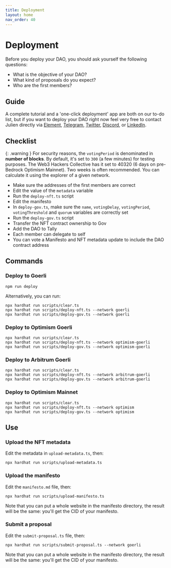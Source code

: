 ```yaml
---
title: Deployment
layout: home
nav_order: 40
---
```


# Deployment

Before you deploy your DAO, you should ask yourself the following questions: 

- What is the objective of your DAO?
- What kind of proposals do you expect?
- Who are the first members? 

## Guide

A complete tutorial and a 'one-click deployment' app are both on our to-do list, but if you want to deploy your DAO right now feel very free to contact Julien directly via [Element](https://matrix.to/#/@julienbrg:matrix.org), [Telegram](https://t.me/julienbrg), [Twitter](https://twitter.com/julienbrg), [Discord](https://discord.gg/xw9dCeQ94Y), or [LinkedIn](https://www.linkedin.com/in/julienberanger/).

## Checklist

{: .warning }
For security reasons, the `votingPeriod` is denominated in **number of blocks**. By default, it's set to `300` (a few minutes) for testing purposes. The Web3 Hackers Collective has it set to 40320 (6 days on pre-Bedrock Optimism Mainnet). Two weeks is often recommended. You can calculate it using the explorer of a given network.

- Make sure the addresses of the first members are correct
- Edit the value of the `metadata` variable
- Run the `deploy-nft.ts` script
- Edit the manifesto
- In `deploy-gov.ts`, make sure the `name`, `votingDelay`, `votingPeriod`, `votingThreshold` and `quorum` variables are correctly set
- Run the `deploy-gov.ts` script
- Transfer the NFT contract ownership to Gov
- Add the DAO to Tally
- Each member can delegate to self
- You can vote a Manifesto and NFT metadata update to include the DAO contract address

## Commands

### Deploy to Goerli

```
npm run deploy
```

Alternatively, you can run: 

```
npx hardhat run scripts/clear.ts
npx hardhat run scripts/deploy-nft.ts --network goerli
npx hardhat run scripts/deploy-gov.ts --network goerli
```

### Deploy to Optimism Goerli

```
npx hardhat run scripts/clear.ts
npx hardhat run scripts/deploy-nft.ts --network optimism-goerli
npx hardhat run scripts/deploy-gov.ts --network optimism-goerli
```

### Deploy to Arbitrum Goerli

```
npx hardhat run scripts/clear.ts
npx hardhat run scripts/deploy-nft.ts --network arbitrum-goerli
npx hardhat run scripts/deploy-gov.ts --network arbitrum-goerli
```

### Deploy to Optimism Mainnet

```
npx hardhat run scripts/clear.ts
npx hardhat run scripts/deploy-nft.ts --network optimism
npx hardhat run scripts/deploy-gov.ts --network optimism
```

## Use

### Upload the NFT metadata

Edit the metadata in `upload-metadata.ts`, then:

```
npx hardhat run scripts/upload-metadata.ts
```

### Upload the manifesto

Edit the `manifesto.md` file, then:

```
npx hardhat run scripts/upload-manifesto.ts
```

Note that you can put a whole website in the manifesto directory, the result will be the same: you'll get the CID of your manifesto.

### Submit a proposal

Edit the `submit-proposal.ts` file, then:

```
npx hardhat run scripts/submit-proposal.ts --network goerli
```

Note that you can put a whole website in the manifesto directory, the result will be the same: you'll get the CID of your manifesto.